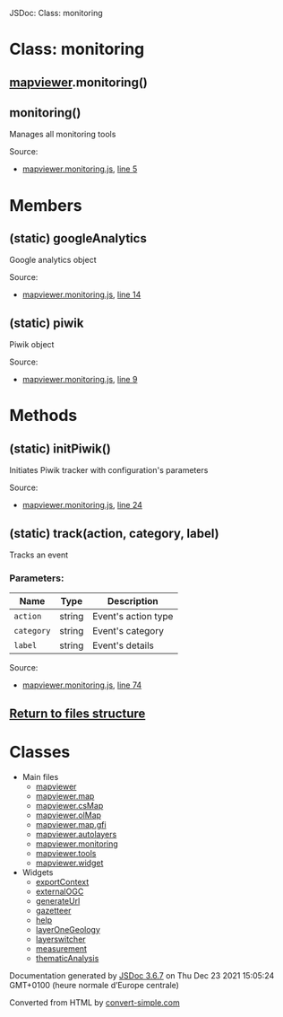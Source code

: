  JSDoc: Class: monitoring 

Class: monitoring
=================

[mapviewer](mapviewer.md).monitoring()
----------------------------------------

## monitoring()

Manages all monitoring tools

Source:

- [mapviewer.monitoring.js](../../../../src/main/webapp/js/mapviewer.monitoring.js), [line 5](../../../../src/main/webapp/js/mapviewer.monitoring.js#L5)

# Members

## (static) googleAnalytics

Google analytics object

Source:

- [mapviewer.monitoring.js](../../../../src/main/webapp/js/mapviewer.monitoring.js), [line 14](../../../../src/main/webapp/js/mapviewer.monitoring.js#L14)

## (static) piwik

Piwik object

Source:

- [mapviewer.monitoring.js](../../../../src/main/webapp/js/mapviewer.monitoring.js), [line 9](../../../../src/main/webapp/js/mapviewer.monitoring.js#L9)

# Methods

## (static) initPiwik()

Initiates Piwik tracker with configuration's parameters

Source:

- [mapviewer.monitoring.js](../../../../src/main/webapp/js/mapviewer.monitoring.js), [line 24](../../../../src/main/webapp/js/mapviewer.monitoring.js#L24)

## (static) track(action, category, label)

Tracks an event

### Parameters:

| Name | Type | Description |
| --- | --- | --- |
| `action` | string | Event's action type |
| `category` | string | Event's category |
| `label` | string | Event's details |

Source:

- [mapviewer.monitoring.js](../../../../src/main/webapp/js/mapviewer.monitoring.js), [line 74](../../../../src/main/webapp/js/mapviewer.monitoring.js#L74)

[Return to files structure](../files-structure.md)
------------------

# Classes

- Main files
  - [mapviewer](mapviewer.md)
  - [mapviewer.map](mapviewer.map.md)
  - [mapviewer.csMap](mapviewer.csMap.md)
  - [mapviewer.olMap](mapviewer.olMap.md)
  - [mapviewer.map.gfi](mapviewer.map.gfi.md)
  - [mapviewer.autolayers](mapviewer.autolayers.md)
  - [mapviewer.monitoring](mapviewer.monitoring.md)
  - [mapviewer.tools](mapviewer.tools.md)
  - [mapviewer.widget](mapviewer.widget.md)
- Widgets
  - [exportContext](exportContext.md)
  - [externalOGC](externalOGC.md)
  - [generateUrl](generateUrl.md)
  - [gazetteer](gazetteer.md)
  - [help](help.md)
  - [layerOneGeology](layerOneGeology.md)
  - [layerswitcher](layerswitcher.md)
  - [measurement](measurement.md)
  - [thematicAnalysis](thematicAnalysis.md)

Documentation generated by [JSDoc 3.6.7](https://github.com/jsdoc/jsdoc) on Thu Dec 23 2021 15:05:24 GMT+0100 (heure normale d’Europe centrale)

Converted from HTML by [convert-simple.com](https://www.convertsimple.com/convert-html-to-markdown/)